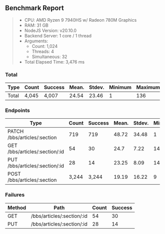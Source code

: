 ## Benchmark Report
> - CPU: AMD Ryzen 9 7940HS w/ Radeon 780M Graphics     
> - RAM: 31 GB
> - NodeJS Version: v20.10.0
> - Backend Server: 1 core / 1 thread
> - Arguments: 
>   - Count: 1,024
>   - Threads: 4
>   - Simultaneous: 32
> - Total Elapsed Time: 3,476 ms

### Total
Type | Count | Success | Mean. | Stdev. | Minimum | Maximum
----|----|----|----|----|----|----
Total | 4,045 | 4,007 | 24.54 | 23.46 | 1 | 136

### Endpoints
Type | Count | Success | Mean. | Stdev. | Minimum | Maximum
----|----|----|----|----|----|----
PATCH /bbs/articles/:section | 719 | 719 | 48.72 | 34.48 | 1 | 136
GET /bbs/articles/:section/:id | 54 | 30 | 24.7 | 7.22 | 14 | 43
PUT /bbs/articles/:section/:id | 28 | 14 | 23.25 | 8.09 | 14 | 44
POST /bbs/articles/:section | 3,244 | 3,244 | 19.19 | 16.22 | 9 | 126

### Failures
Method | Path | Count | Success
-------|------|-------|--------
GET | /bbs/articles/:section/:id | 54 | 30
PUT | /bbs/articles/:section/:id | 28 | 14